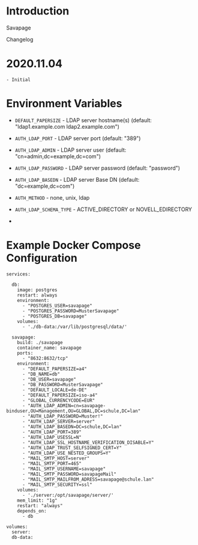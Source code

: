 Introduction
============

Savapage

Changelog

  # 2020.11.04
    - Initial

Environment Variables
=====================

- `DEFAULT_PAPERSIZE` - LDAP server hostname(s) (default: "ldap1.example.com ldap2.example.com")
- `AUTH_LDAP_PORT` - LDAP server port (default: "389")
- `AUTH_LDAP_ADMIN` - LDAP server user (default: "cn=admin,dc=example,dc=com")
- `AUTH_LDAP_PASSWORD` - LDAP server password (default: "password")
- `AUTH_LDAP_BASEDN` - LDAP server Base DN (default: "dc=example,dc=com")
- `AUTH_METHOD` - none, unix, ldap
- `AUTH_LDAP_SCHEMA_TYPE` - ACTIVE_DIRECTORY or NOVELL_EDIRECTORY

- 




Example Docker Compose Configuration
====================================

    services:

      db:
        image: postgres
        restart: always
        environment:
          - "POSTGRES_USER=savapage"
          - "POSTGRES_PASSWORD=MusterSavapage"
          - "POSTGRES_DB=savapage"
        volumes:
          - './db-data:/var/lib/postgresql/data/'

      savapage:
        build: ./savapage
        container_name: savapage
        ports:
          - "8632:8632/tcp"
        environment:
          - "DEFAULT_PAPERSIZE=a4"
          - "DB_NAME=db"
          - "DB_USER=savapage"
          - "DB_PASSWORD=MusterSavapage"
          - "DEFAULT_LOCALE=de-DE"
          - "DEFAULT_PAPERSIZE=iso-a4"
          - "GLOBAL_CURRENCYCODE=EUR"
          - "AUTH_LDAP_ADMIN=cn=savapage-binduser,OU=Management,OU=GLOBAL,DC=schule,DC=lan"
          - "AUTH_LDAP_PASSWORD=Muster!"
          - "AUTH_LDAP_SERVER=server"
          - "AUTH_LDAP_BASEDN=DC=schule,DC=lan"
          - "AUTH_LDAP_PORT=389"
          - "AUTH_LDAP_USESSL=N"
          - "AUTH_LDAP_SSL_HOSTNAME_VERIFICATION_DISABLE=Y"
          - "AUTH_LDAP_TRUST_SELFSIGNED_CERT=Y"
          - "AUTH_LDAP_USE_NESTED_GROUPS=Y"
          - "MAIL_SMTP_HOST=server"
          - "MAIL_SMTP_PORT=465"
          - "MAIL_SMTP_USERNAME=savapage"
          - "MAIL_SMTP_PASSWORD=savapageMail"
          - "MAIL_SMTP_MAILFROM_ADRESS=savapage@schule.lan"
          - "MAIL_SMTP_SECURITY=ssl"
        volumes:
          - './server:/opt/savapage/server/'
        mem_limit: "1g"
        restart: "always"
        depends_on:
          - db

    volumes:
      server:
      db-data:

